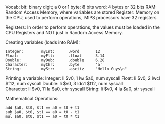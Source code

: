 Vocab:
    bit:        binary digit; a 0 or 1
    byte:       8 bits
    word:       4 bytes or 32 bits
    RAM:        Random Access Memory, where variables are stored
    Register:   Memory on the CPU, used to perform operations, MIPS processors have 32 registers

Registers:
    In order to perform operations, the values must be loaded in 
    the CPU Registers and NOT just in Random Access Memory.

Creating variables (loads into RAM):

    Integer:        myInt:      .word       12
    Float:          myFlt:      .float      3.14
    Double:         myDub:      .double     6.28
    Character:      myChr:      .byte       'a'
    String:         myStr:      .asciiz     "Hello Guys\n"

Printing a variable:
    Integer:
                    li      $v0,    1
                    lw      $a0,    num
                    syscall
    Float:
                    li      $v0,    2
                    lwcl    $f12,   num
                    syscall
    Double:
                    li      $v0,    3
                    ldc1    $f12,   num
                    syscall   
    Character:
                    li      $v0,    11
                    la      $a0,    chr
                    syscall
    String:
                    li      $v0,    4
                    la      $a0,    str
                    syscall

Mathematical Operations:
    
    add $a0, $t0, $t1 == a0 = t0 + t1
    sub $a0, $t0, $t1 == a0 = t0 - t1
    mul $a0, $t0, $t1 == a0 = t0 * t1